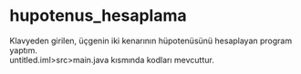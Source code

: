 # hupotenus_hesaplama
Klavyeden girilen, üçgenin iki kenarının hüpotenüsünü hesaplayan program yaptım. <br/>
untitled.iml>src>main.java kısmında kodları mevcuttur.
